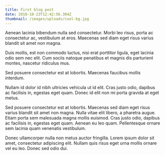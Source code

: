```yaml
---
title: First blog post
date: 2018-10-23T12:42:56.304Z
thumbnail: /images/uploads/cool-bg.jpg
---
```

Aenean lacinia bibendum nulla sed consectetur. Morbi leo risus, porta ac consectetur ac, vestibulum at eros. Maecenas sed diam eget risus varius blandit sit amet non magna.

Duis mollis, est non commodo luctus, nisi erat porttitor ligula, eget lacinia odio sem nec elit. Cum sociis natoque penatibus et magnis dis parturient montes, nascetur ridiculus mus.Sed posuere consectetur est at lobortis. Maecenas faucibus mollis interdum.

Nullam id dolor id nibh ultricies vehicula ut id elit. Cras justo odio, dapibus ac facilisis in, egestas eget quam. Donec id elit non mi porta gravida at eget metus.Sed posuere consectetur est at lobortis. Maecenas sed diam eget risus varius blandit sit amet non magna. Nulla vitae elit libero, a pharetra augue. Etiam porta sem malesuada magna mollis euismod. Cras justo odio, dapibus ac facilisis in, egestas eget quam. Aenean eu leo quam. Pellentesque ornare sem lacinia quam venenatis vestibulum.Donec ullamcorper nulla non metus auctor fringilla. Lorem ipsum dolor sit amet, consectetur adipiscing elit. Nullam quis risus eget urna mollis ornare vel eu leo. Donec sed odio dui.
